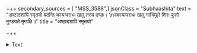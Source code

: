 +++
secondary_sources = [ "MSS_3588",]
jsonClass = "Subhaashita"
text = "अष्टादशापि स्मृतयो वदन्ति यस्यापराधः खलु तस्य दण्डः।  \nस्वस्यापराधः खलु नाभिमूले शिरः कुतो मुण्डयते मृगाक्षि॥"
title = "अष्टादशापि स्मृतयो"

+++

<details><summary>Text</summary>

अष्टादशापि स्मृतयो वदन्ति यस्यापराधः खलु तस्य दण्डः।  
स्वस्यापराधः खलु नाभिमूले शिरः कुतो मुण्डयते मृगाक्षि॥
</details>

